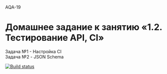 AQA-19

# Домашнее задание к занятию «1.2. Тестирование API, CI»

Задача №1 - Настройка CI  
Задача №2 - JSON Schema  

[![Build status](https://ci.appveyor.com/api/projects/status/ltpg3et2lnmlkwg4?svg=true)](https://ci.appveyor.com/project/goso-nct/netology-auto-dz1-2-t1t2)
